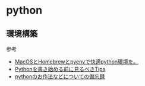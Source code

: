 # python

## 環境構築

参考
- [MacOSとHomebrewとpyenvで快適python環境を。](https://qiita.com/crankcube/items/15f06b32ec56736fc43a)
- [Pythonを書き始める前に見るべきTips](https://qiita.com/icoxfog417/items/e8f97a6acad07903b5b0)
- [pythonのお作法などについての備忘録](https://qiita.com/mounntainn/items/dfa319cd7ae75a0b9ef4)